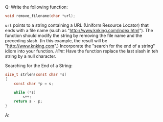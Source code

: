 Q: Write the following function:

```c
void remove_filename(char *url);
```

`url` points to a string containing a URL (Uniform Resource Locator) that ends
with a file name (such as "http://www.knking.com/index.html"). The function
should modify the string by removing the file name and the preceding slash. (In
this example, the result will be "http://www.knking.com".) Incorporate the
"search for the end of a string" idiom into your function. <em>Hint:</em> Have
the function replace the last slash in teh string by a null character.

Searching for the End of a String:

```c
size_t strlen(const char *s)
{
    const char *p = s;

    while (*s)
        s++;
    return s - p;
}
```

A:
